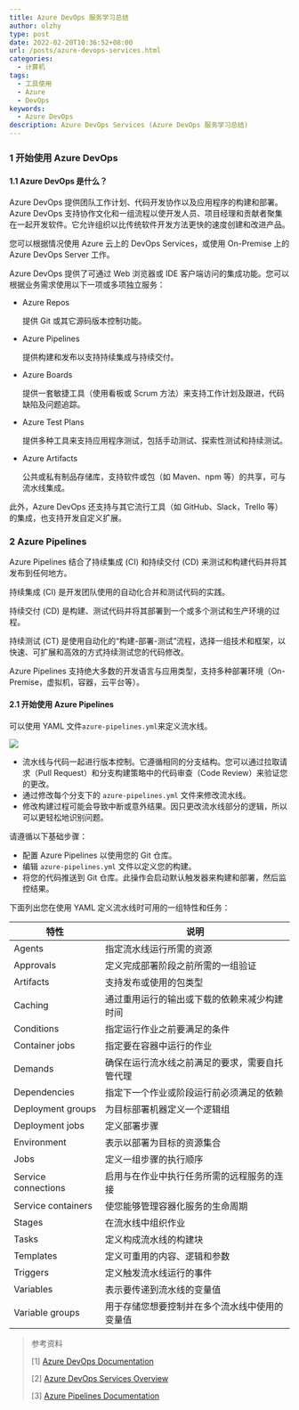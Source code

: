 ```yaml
---
title: Azure DevOps 服务学习总结
author: olzhy
type: post
date: 2022-02-20T10:36:52+08:00
url: /posts/azure-devops-services.html
categories:
  - 计算机
tags:
  - 工具使用
  - Azure
  - DevOps
keywords:
  - Azure DevOps
description: Azure DevOps Services (Azure DevOps 服务学习总结)
---
```


### 1 开始使用 Azure DevOps

#### 1.1 Azure DevOps 是什么？

Azure DevOps 提供团队工作计划、代码开发协作以及应用程序的构建和部署。 Azure DevOps 支持协作文化和一组流程以使开发人员、项目经理和贡献者聚集在一起开发软件。它允许组织以比传统软件开发方法更快的速度创建和改进产品。

您可以根据情况使用 Azure 云上的 DevOps Services，或使用 On-Premise 上的 Azure DevOps Server 工作。

Azure DevOps 提供了可通过 Web 浏览器或 IDE 客户端访问的集成功能。您可以根据业务需求使用以下一项或多项独立服务：

- Azure Repos

  提供 Git 或其它源码版本控制功能。

- Azure Pipelines

  提供构建和发布以支持持续集成与持续交付。

- Azure Boards

  提供一套敏捷工具（使用看板或 Scrum 方法）来支持工作计划及跟进，代码缺陷及问题追踪。

- Azure Test Plans

  提供多种工具来支持应用程序测试，包括手动测试、探索性测试和持续测试。

- Azure Artifacts

  公共或私有制品存储库，支持软件或包（如 Maven、npm 等）的共享，可与流水线集成。

此外，Azure DevOps 还支持与其它流行工具（如 GitHub、Slack，Trello 等）的集成，也支持开发自定义扩展。

### 2 Azure Pipelines

Azure Pipelines 结合了持续集成 (CI) 和持续交付 (CD) 来测试和构建代码并将其发布到任何地方。

持续集成 (CI) 是开发团队使用的自动化合并和测试代码的实践。

持续交付 (CD) 是构建、测试代码并将其部署到一个或多个测试和生产环境的过程。

持续测试 (CT) 是使用自动化的“构建-部署-测试”流程，选择一组技术和框架，以快速、可扩展和高效的方式持续测试您的代码修改。

Azure Pipelines 支持绝大多数的开发语言与应用类型，支持多种部署环境（On-Premise，虚拟机，容器，云平台等）。

#### 2.1 开始使用 Azure Pipelines

可以使用 YAML 文件`azure-pipelines.yml`来定义流水线。

![](https://olzhy.github.io/static/images/uploads/2022/02/pipelines-image-yaml.png#center)

- 流水线与代码一起进行版本控制。它遵循相同的分支结构。您可以通过拉取请求（Pull Request）和分支构建策略中的代码审查（Code Review）来验证您的更改。
- 通过修改每个分支下的 `azure-pipelines.yml` 文件来修改流水线。
- 修改构建过程可能会导致中断或意外结果。因只更改流水线部分的逻辑，所以可以更轻松地识别问题。

请遵循以下基础步骤：

- 配置 Azure Pipelines 以使用您的 Git 仓库。
- 编辑 `azure-pipelines.yml` 文件以定义您的构建。
- 将您的代码推送到 Git 仓库。此操作会启动默认触发器来构建和部署，然后监控结果。

下面列出您在使用 YAML 定义流水线时可用的一组特性和任务：

| 特性                | 说明                                           |
| ------------------- | ---------------------------------------------- |
| Agents              | 指定流水线运行所需的资源                       |
| Approvals           | 定义完成部署阶段之前所需的一组验证             |
| Artifacts           | 支持发布或使用的包类型                         |
| Caching             | 通过重用运行的输出或下载的依赖来减少构建时间   |
| Conditions          | 指定运行作业之前要满足的条件                   |
| Container jobs      | 指定要在容器中运行的作业                       |
| Demands             | 确保在运行流水线之前满足的要求，需要自托管代理 |
| Dependencies        | 指定下一个作业或阶段运行前必须满足的依赖       |
| Deployment groups   | 为目标部署机器定义一个逻辑组                   |
| Deployment jobs     | 定义部署步骤                                   |
| Environment         | 表示以部署为目标的资源集合                     |
| Jobs                | 定义一组步骤的执行顺序                         |
| Service connections | 启用与在作业中执行任务所需的远程服务的连接     |
| Service containers  | 使您能够管理容器化服务的生命周期               |
| Stages              | 在流水线中组织作业                             |
| Tasks               | 定义构成流水线的构建块                         |
| Templates           | 定义可重用的内容、逻辑和参数                   |
| Triggers            | 定义触发流水线运行的事件                       |
| Variables           | 表示要传递到流水线的变量值                     |
| Variable groups     | 用于存储您想要控制并在多个流水线中使用的变量值 |

> 参考资料
>
> \[1\] [Azure DevOps Documentation](https://docs.microsoft.com/en-us/azure/devops/?view=azure-devops)
>
> \[2\] [Azure DevOps Services Overview](https://azure.microsoft.com/en-us/services/devops/#overview)
>
> \[3\] [Azure Pipelines Documentation](https://docs.microsoft.com/en-us/azure/devops/pipelines)
